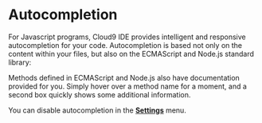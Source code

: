 # Autocompletion

For Javascript programs, Cloud9 IDE provides intelligent and responsive autocompletion for your code. Autocompletion is based not only on the content within your files, but also on the ECMAScript and Node.js standard library:



Methods defined in ECMAScript and Node.js also have documentation provided for you. Simply hover over a method name for a moment, and a second box quickly shows some additional information.

You can disable autocompletion in the [**Settings**](./ide_preferences.html) menu.